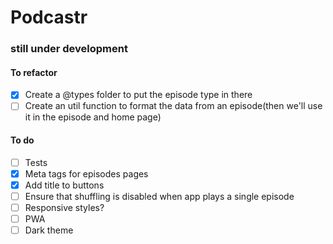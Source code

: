 # Podcastr

### still under development

#### To refactor

- [x] Create a @types folder to put the episode type in there
- [ ] Create an util function to format the data from an episode(then we'll use it in the episode and home page)

#### To do

- [ ] Tests
- [x] Meta tags for episodes pages
- [x] Add title to buttons
- [ ] Ensure that shuffling is disabled when app plays a single episode
- [ ] Responsive styles?
- [ ] PWA
- [ ] Dark theme
